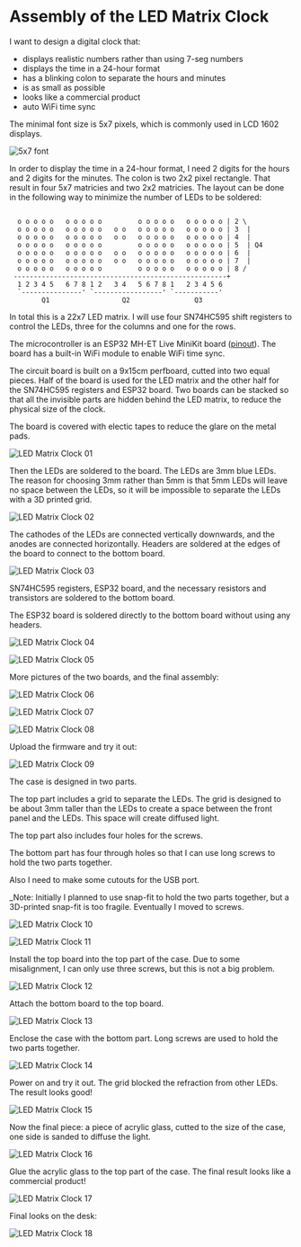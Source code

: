 Assembly of the LED Matrix Clock
================================

I want to design a digital clock that:

- displays realistic numbers rather than using 7-seg numbers
- displays the time in a 24-hour format
- has a blinking colon to separate the hours and minutes
- is as small as possible
- looks like a commercial product
- auto WiFi time sync


The minimal font size is 5x7 pixels, which is commonly used in LCD 1602 displays.

![5x7 font](font5x7.png)

In order to display the time in a 24-hour format, I need 2 digits for the hours and 2 digits for the minutes. The colon is two 2x2 pixel rectangle. That result in four 5x7 matricies and two 2x2 matricies. The layout can be done in the following way to minimize the number of LEDs to be soldered:

```

  o o o o o   o o o o o         o o o o o   o o o o o | 2 \
  o o o o o   o o o o o   o o   o o o o o   o o o o o | 3  |
  o o o o o   o o o o o   o o   o o o o o   o o o o o | 4  |
  o o o o o   o o o o o         o o o o o   o o o o o | 5  | Q4
  o o o o o   o o o o o   o o   o o o o o   o o o o o | 6  |
  o o o o o   o o o o o   o o   o o o o o   o o o o o | 7  |
  o o o o o   o o o o o         o o o o o   o o o o o | 8 /
 -----------------------------------------------------+
  1 2 3 4 5   6 7 8 1 2   3 4   5 6 7 8 1   2 3 4 5 6
  `---------------' `-----------------' `-----------'
        Q1                  Q2                Q3

```

In total this is a 22x7 LED matrix. I will use four SN74HC595 shift registers to control the LEDs, three for the columns and one for the rows.

The microcontroller is an ESP32 MH-ET Live MiniKit board ([pinout](https://doc.riot-os.org/group__boards__esp32__mh-et-live-minikit.html)). The board has a built-in WiFi module to enable WiFi time sync.

The circuit board is built on a 9x15cm perfboard, cutted into two equal pieces. Half of the board is used for the LED matrix and the other half for the SN74HC595 registers and ESP32 board. Two boards can be stacked so that all the invisible parts are hidden behind the LED matrix, to reduce the physical size of the clock.

The board is covered with electic tapes to reduce the glare on the metal pads.

![LED Matrix Clock 01](LedMatrixClock2024-01.jpg)

Then the LEDs are soldered to the board. The LEDs are 3mm blue LEDs. The reason for choosing 3mm rather than 5mm is that 5mm LEDs will leave no space between the LEDs, so it will be impossible to separate the LEDs with a 3D printed grid.

![LED Matrix Clock 02](LedMatrixClock2024-02.jpg)

The cathodes of the LEDs are connected vertically downwards, and the anodes are connected horizontally. Headers are soldered at the edges of the board to connect to the bottom board.

![LED Matrix Clock 03](LedMatrixClock2024-03.jpg)

SN74HC595 registers, ESP32 board, and the necessary resistors and transistors are soldered to the bottom board.

The ESP32 board is soldered directly to the bottom board without using any headers.

![LED Matrix Clock 04](LedMatrixClock2024-04.jpg)

![LED Matrix Clock 05](LedMatrixClock2024-05.jpg)

More pictures of the two boards, and the final assembly:

![LED Matrix Clock 06](LedMatrixClock2024-06.jpg)

![LED Matrix Clock 07](LedMatrixClock2024-07.jpg)

![LED Matrix Clock 08](LedMatrixClock2024-08.jpg)

Upload the firmware and try it out:

![LED Matrix Clock 09](LedMatrixClock2024-09.jpg)

The case is designed in two parts.

The top part includes a grid to separate the LEDs. The grid is designed to be about 3mm taller than the LEDs to create a space between the front panel and the LEDs. This space will create diffused light.

The top part also includes four holes for the screws.

The bottom part has four through holes so that I can use long screws to hold the two parts together.

Also I need to make some cutouts for the USB port.

_Note: Initially I planned to use snap-fit to hold the two parts together, but a 3D-printed snap-fit is too fragile. Eventually I moved to screws.

![LED Matrix Clock 10](LedMatrixClock2024-10.jpg)

![LED Matrix Clock 11](LedMatrixClock2024-11.jpg)

Install the top board into the top part of the case. Due to some misalignment, I can only use three screws, but this is not a big problem.

![LED Matrix Clock 12](LedMatrixClock2024-12.jpg)

Attach the bottom board to the top board.

![LED Matrix Clock 13](LedMatrixClock2024-13.jpg)

Enclose the case with the bottom part. Long screws are used to hold the two parts together.

![LED Matrix Clock 14](LedMatrixClock2024-14.jpg)

Power on and try it out. The grid blocked the refraction from other LEDs. The result looks good!

![LED Matrix Clock 15](LedMatrixClock2024-15.jpg)


Now the final piece: a piece of acrylic glass, cutted to the size of the case, one side is sanded to diffuse the light.

![LED Matrix Clock 16](LedMatrixClock2024-16.jpg)

Glue the acrylic glass to the top part of the case. The final result looks like a commercial product!

![LED Matrix Clock 17](LedMatrixClock2024-17.jpg)

Final looks on the desk:

![LED Matrix Clock 18](LedMatrixClock2024-18.jpg)
